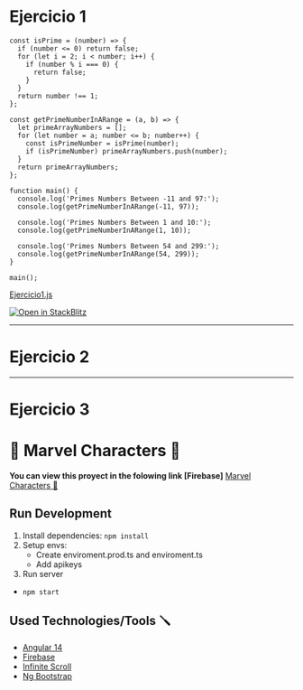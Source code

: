 # Ejercicio 1

``` language js
const isPrime = (number) => {
  if (number <= 0) return false;
  for (let i = 2; i < number; i++) {
    if (number % i === 0) {
      return false;
    }
  }
  return number !== 1;
};

const getPrimeNumberInARange = (a, b) => {
  let primeArrayNumbers = [];
  for (let number = a; number <= b; number++) {
    const isPrimeNumber = isPrime(number);
    if (isPrimeNumber) primeArrayNumbers.push(number);
  }
  return primeArrayNumbers;
};

function main() {
  console.log('Primes Numbers Between -11 and 97:');
  console.log(getPrimeNumberInARange(-11, 97));

  console.log('Primes Numbers Between 1 and 10:');
  console.log(getPrimeNumberInARange(1, 10));

  console.log('Primes Numbers Between 54 and 299:');
  console.log(getPrimeNumberInARange(54, 299));
}

main();

```

[Ejercicio1.js](Ej1/PrimeNumbers.js)


<a href="https://stackblitz.com/edit/js-pjbzxt?file=index.js">
  <img
    src="https://developer.stackblitz.com/img/open_in_stackblitz.svg"
    alt="Open in StackBlitz"
  />
</a>


------------------------------------
# Ejercicio 2


------------------------------------
# Ejercicio 3

# 🦾 Marvel Characters 🦸

**You can view this proyect in the folowing link [Firebase]**
[Marvel Characters 🧪](https://marvel-front.web.app/#/characters)

## Run Development 
1. Install dependencies: `npm install`
2. Setup envs: 
   - Create enviroment.prod.ts and enviroment.ts
   - Add apikeys
2. Run server
- `npm start`

## Used Technologies/Tools 🪛

- [Angular 14](https://angular.io/)
- [Firebase](https://firebase.google.com/?hl=es-419&gclid=Cj0KCQjwxb2XBhDBARIsAOjDZ36FenpIxgp-Gwfm3ZArrBrIFC3WdpXncJwPiIUPGIXDo9PVr10qBO0aAgNmEALw_wcB&gclsrc=aw.ds)
- [Infinite Scroll](https://www.npmjs.com/package/ngx-infinite-scroll)
- [Ng Bootstrap](https://ng-bootstrap.github.io/#/home)
##
